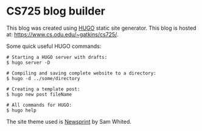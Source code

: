 # CS725 blog builder

This blog was created using [HUGO](https://gohugo.io/documentation/) static site generator.
This blog is hosted at: https://www.cs.odu.edu/~gatkins/cs725/.

Some quick useful HUGO commands:

```
# Starting a HUGO server with drafts:
$ hugo server -D

# Compiling and saving complete website to a directory:
$ hugo -d ../some/directory

# Creating a template post:
$ hugo new post fileName

# All commands for HUGO:
$ hugo help
```

The site theme used is [Newsprint](https://themes.gohugo.io/newsprint/) by Sam Whited.
